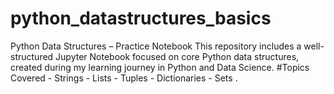 # python_datastructures_basics
Python Data Structures – Practice Notebook  This repository includes a well-structured Jupyter Notebook focused on core Python data structures, created during my learning journey in Python and Data Science.  #Topics Covered - Strings - Lists - Tuples - Dictionaries - Sets . 
